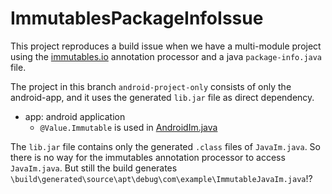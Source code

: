 # ImmutablesPackageInfoIssue

This project reproduces a build issue when we have a multi-module project using the [immutables.io](http://immutables.github.io/) annotation processor and a java `package-info.java` file.  

The project in this branch `android-project-only` consists of only the
android-app, and it uses the generated `lib.jar` file as
direct dependency.

* app: android application
  * `@Value.Immutable` is used in [AndroidIm.java](/app/src/main/java/com/example/AndroidIm.java)

The `lib.jar` file contains only the generated `.class` files of `JavaIm.java`.
So there is no way for the immutables annotation processor to access
`JavaIm.java`. But still the build generates
`\build\generated\source\apt\debug\com\example\ImmutableJavaIm.java`!?